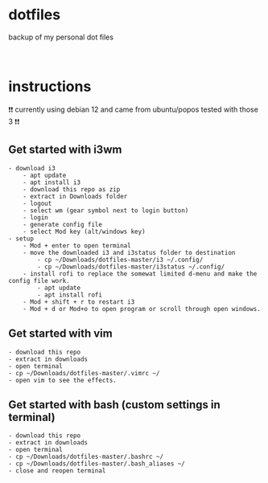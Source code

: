 # dotfiles
backup of my personal dot files
<br><br><br>
# instructions
:exclamation::exclamation: currently using debian 12 and came from ubuntu/popos tested with those 3 :exclamation::exclamation:

## Get started with i3wm

	- download i3
    	- apt update
    	- apt install i3
    	- download this repo as zip
    	- extract in Downloads folder
    	- logout
    	- select wm (gear symbol next to login button)
    	- login
		- generate config file
		- select Mod key (alt/windows key)
	- setup
		- Mod + enter to open terminal
		- move the downloaded i3 and i3status folder to destination
			- cp ~/Downloads/dotfiles-master/i3 ~/.config/
			- cp ~/Downloads/dotfiles-master/i3status ~/.config/
		- install rofi to replace the somewat limited d-menu and make the config file work.
			- apt update
			- apt install rofi
		- Mod + shift + r to restart i3
		- Mod + d or Mod+o to open program or scroll through open windows.
  
## Get started with vim
	- download this repo
	- extract in downloads
	- open terminal
	- cp ~/Downloads/dotfiles-master/.vimrc ~/
	- open vim to see the effects.

## Get started with bash (custom settings in terminal)
	- download this repo
	- extract in downloads
	- open terminal
	- cp ~/Downloads/dotfiles-master/.bashrc ~/
	- cp ~/Downloads/dotfiles-master/.bash_aliases ~/
	- close and reopen terminal
